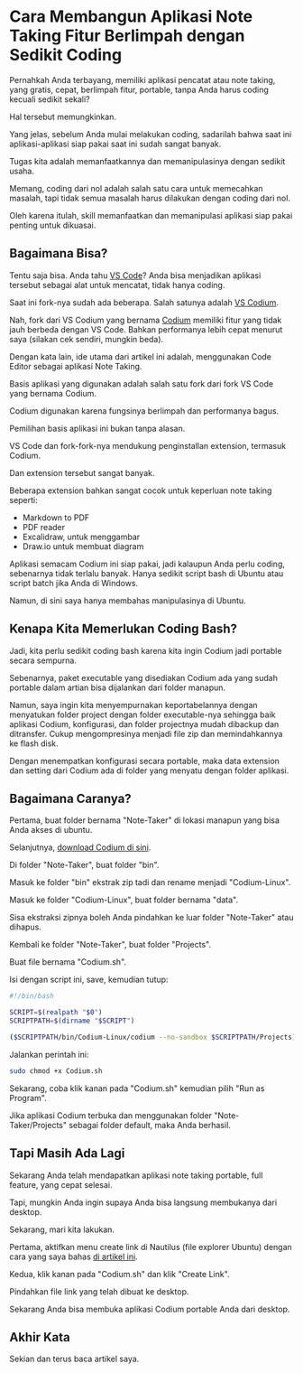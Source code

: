 # Cara Membangun Aplikasi Note Taking Fitur Berlimpah dengan Sedikit Coding

Pernahkah Anda terbayang, memiliki aplikasi pencatat atau note taking, yang gratis, cepat, berlimpah fitur, portable, tanpa Anda harus coding kecuali sedikit sekali?

Hal tersebut memungkinkan.

Yang jelas, sebelum Anda mulai melakukan coding, sadarilah bahwa saat ini aplikasi-aplikasi siap pakai saat ini sudah sangat banyak.

Tugas kita adalah memanfaatkannya dan memanipulasinya dengan sedikit usaha.

Memang, coding dari nol adalah salah satu cara untuk memecahkan masalah, tapi tidak semua masalah harus dilakukan dengan coding dari nol.

Oleh karena itulah, skill memanfaatkan dan memanipulasi aplikasi siap pakai penting untuk dikuasai.

## Bagaimana Bisa?

Tentu saja bisa. Anda tahu [VS Code](https://code.visualstudio.com/)? Anda bisa menjadikan aplikasi tersebut sebagai alat untuk mencatat, tidak hanya coding.

Saat ini fork-nya sudah ada beberapa. Salah satunya adalah [VS Codium](https://github.com/VSCodium/vscodium).

Nah, fork dari VS Codium yang bernama [Codium](https://github.com/Alex313031/codium) memiliki fitur yang tidak jauh berbeda dengan VS Code. Bahkan performanya lebih cepat menurut saya (silakan cek sendiri, mungkin beda).

Dengan kata lain, ide utama dari artikel ini adalah, menggunakan Code Editor sebagai aplikasi Note Taking.

Basis aplikasi yang digunakan adalah salah satu fork dari fork VS Code yang bernama Codium.

Codium digunakan karena fungsinya berlimpah dan performanya bagus.

Pemilihan basis aplikasi ini bukan tanpa alasan.

VS Code dan fork-fork-nya mendukung penginstallan extension, termasuk Codium.

Dan extension tersebut sangat banyak.

Beberapa extension bahkan sangat cocok untuk keperluan note taking seperti:

-   Markdown to PDF
-   PDF reader
-   Excalidraw, untuk menggambar
-   Draw.io untuk membuat diagram

Aplikasi semacam Codium ini siap pakai, jadi kalaupun Anda perlu coding, sebenarnya tidak terlalu banyak. Hanya sedikit script bash di Ubuntu atau script batch jika Anda di Windows.

Namun, di sini saya hanya membahas manipulasinya di Ubuntu.

## Kenapa Kita Memerlukan Coding Bash?

Jadi, kita perlu sedikit coding bash karena kita ingin Codium jadi portable secara sempurna.

Sebenarnya, paket executable yang disediakan Codium ada yang sudah portable dalam artian bisa dijalankan dari folder manapun.

Namun, saya ingin kita menyempurnakan keportabelannya dengan menyatukan folder project dengan folder executable-nya sehingga baik aplikasi Codium, konfigurasi, dan folder projectnya mudah dibackup dan ditransfer. Cukup mengompresinya menjadi file zip dan memindahkannya ke flash disk.

Dengan menempatkan konfigurasi secara portable, maka data extension dan setting dari Codium ada di folder yang menyatu dengan folder aplikasi.

## Bagaimana Caranya?

Pertama, buat folder bernama "Note-Taker" di lokasi manapun yang bisa Anda akses di ubuntu.

Selanjutnya, [download Codium di sini](https://github.com/Alex313031/codium/releases/download/1.93.1.24277/Codium_linux_x64_1.93.1.24277.zip).

Di folder "Note-Taker", buat folder "bin".

Masuk ke folder "bin" ekstrak zip tadi dan rename menjadi "Codium-Linux".

Masuk ke folder "Codium-Linux", buat folder bernama "data".

Sisa ekstraksi zipnya boleh Anda pindahkan ke luar folder "Note-Taker" atau dihapus.

Kembali ke folder "Note-Taker", buat folder "Projects".

Buat file bernama "Codium.sh".

Isi dengan script ini, save, kemudian tutup:

```bash
#!/bin/bash

SCRIPT=$(realpath "$0")
SCRIPTPATH=$(dirname "$SCRIPT")

($SCRIPTPATH/bin/Codium-Linux/codium --no-sandbox $SCRIPTPATH/Projects) &
```

Jalankan perintah ini:

```bash
sudo chmod +x Codium.sh
```

Sekarang, coba klik kanan pada "Codium.sh" kemudian pilih "Run as Program".

Jika aplikasi Codium terbuka dan menggunakan folder "Note-Taker/Projects" sebagai folder default, maka Anda berhasil.

## Tapi Masih Ada Lagi

Sekarang Anda telah mendapatkan aplikasi note taking portable, full feature, yang cepat selesai.

Tapi, mungkin Anda ingin supaya Anda bisa langsung membukanya dari desktop.

Sekarang, mari kita lakukan.

Pertama, aktifkan menu create link di Nautilus (file explorer Ubuntu) dengan cara yang saya bahas [di artikel ini](Cara%20Mengaktifkan%20Create%20Link%20di%20Nautilus%20Ubuntu%2024.04.md).

Kedua, klik kanan pada "Codium.sh" dan klik "Create Link".

Pindahkan file link yang telah dibuat ke desktop.

Sekarang Anda bisa membuka aplikasi Codium portable Anda dari desktop.

## Akhir Kata

Sekian dan terus baca artikel saya.